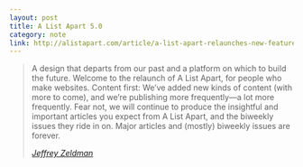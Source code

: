 ```yaml
---
layout: post
title: A List Apart 5.0
category: note
link: http://alistapart.com/article/a-list-apart-relaunches-new-features-new-design
---
```


<blockquote>
  <p>A design that departs from our past and a platform on which to build the future. Welcome to the relaunch of A List Apart, for people who make websites. Content first: We’ve added new kinds of content (with more to come), and we’re publishing more frequently—a lot more frequently. Fear not, we will continue to produce the insightful and important articles you expect from A List Apart, and the biweekly issues they ride in on. Major articles and (mostly) biweekly issues are forever.</p>
  <footer>
    <cite><a href="{{ page.link }}">Jeffrey Zeldman</a></cite>
  </footer>
</blockquote>
